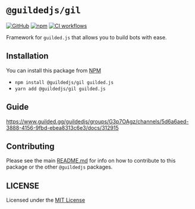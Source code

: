 # `@guildedjs/gil`

[![GitHub](https://img.shields.io/badge/License-MIT-yellow.svg)](https://github.com/guildedjs/guilded.js/blob/main/LICENSE)
[![npm](https://img.shields.io/npm/v/@guildedjs/gil?color=crimson&logo=npm)](https://www.npmjs.com/package/@guildedjs/gil)
[![CI workflows](https://github.com/guildedjs/guilded.js/actions/workflows/ci.yml/badge.svg)](https://github.com/guildedjs/guilded.js/actions/workflows/ci.yml)

Framework for `guilded.js` that allows you to build bots with ease.

## Installation

You can install this package from [NPM](https://www.npmjs.com/package/@guildedjs/gil)

-   `npm install @guildedjs/gil guilded.js`
-   `yarn add @guildedjs/gil guilded.js`

## Guide

https://www.guilded.gg/guildedjs/groups/G3p7OAgz/channels/5d6a6aed-3888-4156-9fbd-ebea8313c6e3/docs/312915

## Contributing

Please see the main [README.md](https://github.com/guildedjs/guilded.js) for info on how to contribute to this package or the other `@guildedjs` packages.

## LICENSE

Licensed under the [MIT License](https://github.com/guildedjs/guilded.js/blob/main/LICENSE)
